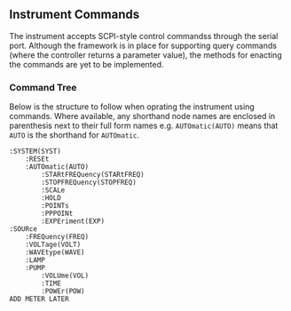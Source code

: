 ## Instrument Commands
The instrument accepts SCPI-style control commandss through the serial port. Although the framework is in place for supporting query commands (where the controller returns a parameter value), the methods for enacting the commands are yet to be implemented.



### Command Tree
Below is the structure to follow when oprating the instrument using commands. Where available, any shorthand node names are enclosed in parenthesis next to their full form names e.g. ```AUTOmatic(AUTO)``` means that ```AUTO``` is the shorthand for ```AUTOmatic```.

```
:SYSTEM(SYST)
    :RESEt
    :AUTOmatic(AUTO)
        :STARtFREQuency(STARtFREQ)
        :STOPFREQuency(STOPFREQ)
        :SCALe
        :HOLD
        :POINTs
        :PPPOINt
        :EXPEriment(EXP)
:SOURce
    :FREQuency(FREQ)
    :VOLTage(VOLT)
    :WAVEtype(WAVE)
    :LAMP
    :PUMP
        :VOLUme(VOL)
        :TIME
        :POWEr(POW)
ADD METER LATER
```
